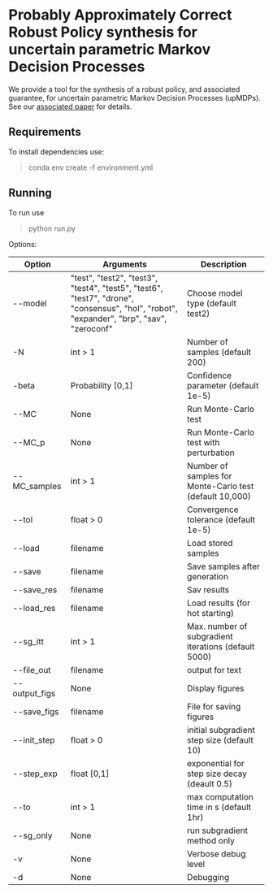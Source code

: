 # Probably Approximately Correct Robust Policy synthesis for uncertain parametric Markov Decision Processes

We provide a tool for the synthesis of a robust policy, and associated guarantee, for uncertain parametric Markov Decision Processes (upMDPs).
See our [associated paper](lukerickard.co.uk/pubs/RAM24.pdf) for details.

## Requirements

To install dependencies use:
> conda env create -f environment.yml

## Running

To run use
> python run.py

Options:

| Option | Arguments | Description |
| -------|-----------|-------------|
|--model | "test", "test2", "test3", "test4", "test5", "test6", "test7", "drone", "consensus", "hol", "robot", "expander", "brp", "sav", "zeroconf"| Choose model type (default test2)|
|-N | int > 1 | Number of samples (default 200) |
|-beta | Probability \[0,1\]| Confidence parameter (default 1e-5)|
|--MC | None | Run Monte-Carlo test|
|--MC\_p | None | Run Monte-Carlo test with perturbation|
|--MC\_samples| int > 1 | Number of samples for Monte-Carlo test (default 10,000)|
|--tol | float > 0 |Convergence tolerance (default 1e-5)| 
|--load | filename | Load stored samples | 
|--save | filename | Save samples after generation |
|--save\_res | filename | Sav results |
|--load\_res | filename | Load results (for hot starting)|
|--sg\_itt | int > 1 | Max. number of subgradient iterations (default 5000)| 
|--file\_out | filename | output for text |
|--output\_figs | None | Display figures | 
|--save\_figs | filename | File for saving figures |
|--init\_step | float > 0 | initial subgradient step size (default 10)|
|--step\_exp | float \[0,1\] | exponential for step size decay (deault 0.5)| 
|--to | int > 1 | max computation time in s (default 1hr) |
|--sg\_only | None | run subgradient method only |
| -v | None | Verbose debug level|
| -d | None | Debugging |
